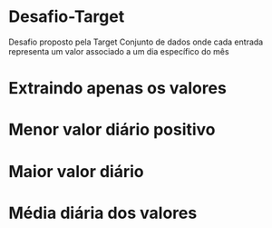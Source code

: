 # Desafio-Target

Desafio proposto pela Target
Conjunto de dados onde cada entrada representa um valor associado a um dia específico do mês
# Extraindo apenas os valores
# Menor valor diário positivo
# Maior valor diário
# Média diária dos valores


